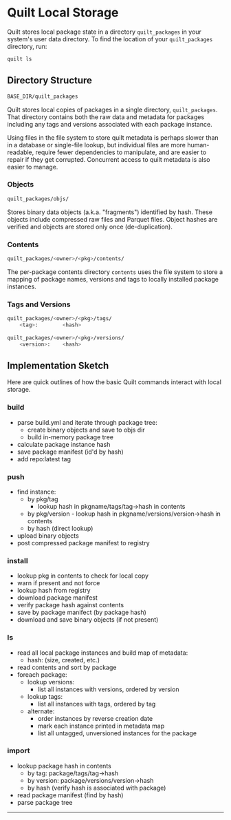 # Quilt Local Storage
Quilt stores local package state in a directory `quilt_packages` in your system's user data directory. To find the location of your `quilt_packages` directory, run:
```bash
quilt ls
```

## Directory Structure
```bash
BASE_DIR/quilt_packages
```
Quilt stores local copies of packages in a single directory, `quilt_packages`. That directory contains both the raw data and metadata for packages including any tags and versions associated with each package instance.

Using files in the file system to store quilt metadata is perhaps slower than in a database or single-file lookup, but individual files are more human-readable, require fewer dependencies to manipulate, and are easier to repair if they get corrupted. Concurrent access to quilt metadata is also easier to manage.

### Objects
```bash
quilt_packages/objs/
```
Stores binary data objects (a.k.a. "fragments") identified by hash. These objects include compressed raw files and Parquet files. Object hashes are verified and objects are stored only once (de-duplication).

### Contents
```bash
quilt_packages/<owner>/<pkg>/contents/
```
The per-package contents directory ```contents``` uses the file system to store a mapping of package names, versions and tags to locally installed package instances.

### Tags and Versions
```bash
quilt_packages/<owner>/<pkg>/tags/
    <tag>:        <hash>
    
quilt_packages/<owner>/<pkg>/versions/
    <version>:    <hash>
```

## Implementation Sketch
Here are quick outlines of how the basic Quilt commands interact with local storage.

### build
- parse build.yml and iterate through package tree:
    - create binary objects and save to objs dir
    - build in-memory package tree
- calculate package instance hash
- save package manifest (id'd by hash)
- add repo:latest tag

### push
- find instance:
    - by pkg/tag
        - lookup hash in pkgname/tags/tag->hash in contents
    - by pkg/version
            - lookup hash in pkgname/versions/version->hash in contents
    - by hash (direct lookup)
- upload binary objects
- post compressed package manifest to registry

### install
- lookup pkg in contents to check for local copy
- warn if present and not force
- lookup hash from registry
- download package manifest
- verify package hash against contents
- save by package manifect (by package hash)
- download and save binary objects (if not present)

### ls
- read all local package instances and build map of metadata:
    - hash: (size, created, etc.)
- read contents and sort by package
- foreach package:
    - lookup versions:
        - list all instances with versions, ordered by version
    - lookup tags:
        - list all instances with tags, ordered by tag
    - alternate:
        - order instances by reverse creation date
        - mark each instance printed in metadata map
        - list all untagged, unversioned instances for the package

### import
- lookup package hash in contents
    - by tag: package/tags/tag->hash
    - by version: package/versions/version->hash
    - by hash (verify hash is associated with package)
- read package manifest (find by hash)
- parse package tree

________